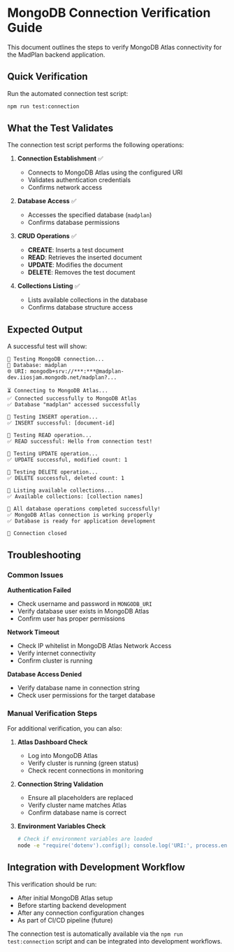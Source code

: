 # MongoDB Connection Verification Guide

This document outlines the steps to verify MongoDB Atlas connectivity for the MadPlan backend application.

## Quick Verification

Run the automated connection test script:
```bash
npm run test:connection
```

## What the Test Validates

The connection test script performs the following operations:

1. **Connection Establishment** ✅
   - Connects to MongoDB Atlas using the configured URI
   - Validates authentication credentials
   - Confirms network access

2. **Database Access** ✅
   - Accesses the specified database (`madplan`)
   - Confirms database permissions

3. **CRUD Operations** ✅
   - **CREATE**: Inserts a test document
   - **READ**: Retrieves the inserted document
   - **UPDATE**: Modifies the document
   - **DELETE**: Removes the test document

4. **Collections Listing** ✅
   - Lists available collections in the database
   - Confirms database structure access

## Expected Output

A successful test will show:
```
🔄 Testing MongoDB connection...
📍 Database: madplan
🌐 URI: mongodb+srv://***:***@madplan-dev.iiosjam.mongodb.net/madplan?...

⏳ Connecting to MongoDB Atlas...
✅ Connected successfully to MongoDB Atlas
✅ Database "madplan" accessed successfully

🔄 Testing INSERT operation...
✅ INSERT successful: [document-id]

🔄 Testing READ operation...
✅ READ successful: Hello from connection test!

🔄 Testing UPDATE operation...
✅ UPDATE successful, modified count: 1

🔄 Testing DELETE operation...
✅ DELETE successful, deleted count: 1

🔄 Listing available collections...
✅ Available collections: [collection names]

🎉 All database operations completed successfully!
✅ MongoDB Atlas connection is working properly
✅ Database is ready for application development

🔐 Connection closed
```

## Troubleshooting

### Common Issues

**Authentication Failed**
- Check username and password in `MONGODB_URI`
- Verify database user exists in MongoDB Atlas
- Confirm user has proper permissions

**Network Timeout**
- Check IP whitelist in MongoDB Atlas Network Access
- Verify internet connectivity
- Confirm cluster is running

**Database Access Denied**
- Verify database name in connection string
- Check user permissions for the target database

### Manual Verification Steps

For additional verification, you can also:

1. **Atlas Dashboard Check**
   - Log into MongoDB Atlas
   - Verify cluster is running (green status)
   - Check recent connections in monitoring

2. **Connection String Validation**
   - Ensure all placeholders are replaced
   - Verify cluster name matches Atlas
   - Confirm database name is correct

3. **Environment Variables Check**
   ```bash
   # Check if environment variables are loaded
   node -e "require('dotenv').config(); console.log('URI:', process.env.MONGODB_URI ? 'Set' : 'Missing');"
   ```

## Integration with Development Workflow

This verification should be run:
- After initial MongoDB Atlas setup
- Before starting backend development
- After any connection configuration changes
- As part of CI/CD pipeline (future)

The connection test is automatically available via the `npm run test:connection` script and can be integrated into development workflows.